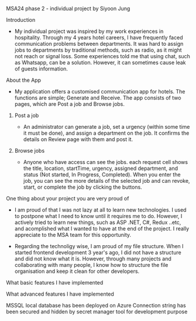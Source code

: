 MSA24 phase 2 - individual project by Siyoon Jung


Introduction
- My individual project was inspired by my work experiences in hospitality. Through my 4 years hotel careers, I have frequently faced communication problems between departments. It was hard to assign jobs to departments by traditional methods, such as radio, as it might not reach or signal loss. Some experiences told me that using chat, such as Whatsapp, can be a solution. However, it can sometimes cause leak of guests information.

About the App
- My application offers a customised communication app for hotels. The functions are simple; Generate and Receive. The app consists of two pages, which are Post a job and Browse jobs.

1. Post a job
   - An administrator can generate a job, set a urgency (within some time it must be done), and assign a department on the job. It confirms the details on Review page with them and post it.
   
3. Browse jobs
   - Anyone who have access can see the jobs. each request cell shows the title, location, startTime, urgency, assigned department, and status (Not started, In Progress, Completed). When you enter the job, you can see the more details of the selected job and can revoke, start, or complete the job by clicking the buttons.


One thing about your project you are very proud of
- I am proud of that I was not lazy at all to learn new technologies. I used to postpone what I need to know until it requires me to do. However, I actively tried to learn new things, such as ASP .NET, C#, Redux ..etc, and acomplished what I wanted to have at the end of the project. I really appreciate to the MSA team for this opportunity.

- Regarding the technoligy wise, I am proud of my file structure. When I started frontend development 3 year's ago, I did not have a structure and did not know what it is. However, through many projects and collaborating with many people, I know how to structure the file organisation and keep it clean for other developers.

What basic features I have implemented

What advanced features I have implemented

MSSQL local database has been deployed on Azure
Connection string has been secured and hidden by secret manager tool for development purpose
